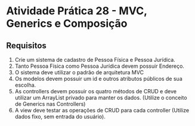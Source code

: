 # Atividade Prática 28 - MVC, Generics e Composição

## Requisitos
1. Crie um sistema de cadastro de Pessoa Física e Pessoa Jurídica.
2. Tanto Pessoa Física como Pessoa Jurídica devem possuir Endereço.
3. O sistema deve utilizar o padrão de arquitetura MVC
4. Os modelos devem possuir um id e outros atributos públicos de sua escolha.
5. As controllers devem possuir os quatro métodos de CRUD e deve utilizar um ArrayList privado para manter os dados. (Utilize o conceito de Generics nas Controllers)
6. A view deve testar as operações de CRUD para cada controller (Utilize dados fixo, sem entrada do usuário).

